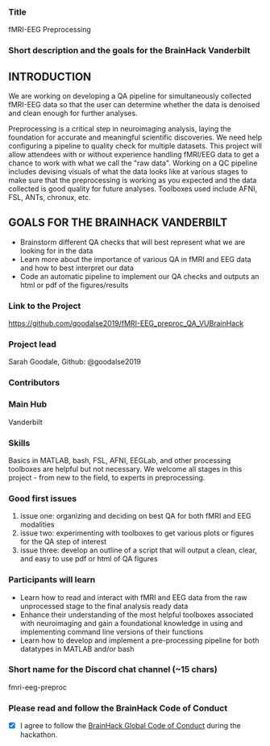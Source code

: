 ### Title

fMRI-EEG Preprocessing

### Short description and the goals for the BrainHack Vanderbilt

## INTRODUCTION
We are working on developing a QA pipeline for simultaneously collected fMRI-EEG data so that the user can determine whether the data is denoised and clean enough for further analyses. 

Preprocessing is a critical step in neuroimaging analysis, laying the foundation for accurate and meaningful scientific discoveries. We need help configuring a pipeline to quality check for multiple datasets. This project will allow attendees with or without experience handling fMRI/EEG data to get a chance to work with what we call the "raw data". Working on a QC pipeline includes devising visuals of what the data looks like at various stages to make sure that the preprocessing is working as you expected and the data collected is good quality for future analyses. Toolboxes used include AFNI, FSL, ANTs, chronux, etc.

## GOALS FOR THE BRAINHACK VANDERBILT
- Brainstorm different QA checks that will best represent what we are looking for in the data
- Learn more about the importance of various QA in fMRI and EEG data and how to best interpret our data
- Code an automatic pipeline to implement our QA checks and outputs an html or pdf of the figures/results

### Link to the Project

https://github.com/goodalse2019/fMRI-EEG_preproc_QA_VUBrainHack

### Project lead

Sarah Goodale, Github: @goodalse2019

### Contributors


### Main Hub

Vanderbilt

### Skills
Basics in MATLAB, bash, FSL, AFNI, EEGLab, and other processing toolboxes are helpful but not necessary. 
We welcome all stages in this project - from new to the field, to experts in preprocessing.

### Good first issues
1. issue one: organizing and deciding on best QA for both fMRI and EEG modalities 
2. issue two: experimenting with toolboxes to get various plots or figures for the QA step of interest 
3. issue three: develop an outline of a script that will output a clean, clear, and easy to use pdf or html of QA figures

### Participants will learn
- Learn how to read and interact with fMRI and EEG data from the raw unprocessed stage to the final analysis ready data
- Enhance their understanding of the most helpful toolboxes associated with neuroimaging and gain a foundational knowledge in using and implementing command line versions of their functions
- Learn how to develop and implement a pre-processing pipeline for both datatypes in MATLAB and/or bash



### Short name for the Discord chat channel (~15 chars)

fmri-eeg-preproc

### Please read and follow the BrainHack Code of Conduct

- [X] I agree to follow the [BrainHack Global Code of Conduct](https://brainhack.org/code-of-conduct) during the hackathon.
